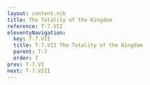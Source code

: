 ```yaml
---
layout: content.njk
title: The Totality of the Kingdom
reference: T-7.VII
eleventyNavigation:
  key: T-7.VII
  title: T-7.VII The Totality of the Kingdom
  parent: T-7
  order: 7
prev: T-7.VI
next: T-7.VIII
---
```



<div id=1 style=height:0></div>

